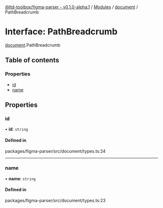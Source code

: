 [@ltd-toolbox/figma-parser - v0.1.0-alpha.1](../README.md) / [Modules](../modules.md) / [document](../modules/document.md) / PathBreadcrumb

# Interface: PathBreadcrumb

[document](../modules/document.md).PathBreadcrumb

## Table of contents

### Properties

- [id](document.PathBreadcrumb.md#id)
- [name](document.PathBreadcrumb.md#name)

## Properties

### id

• **id**: `string`

#### Defined in

packages/figma-parser/src/document/types.ts:24

___

### name

• **name**: `string`

#### Defined in

packages/figma-parser/src/document/types.ts:23
